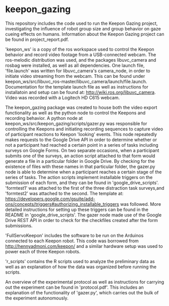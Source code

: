 # keepon_gazing

This repository includes the code used to run the Keepon Gazing project, investigating the influence of robot group size and group behavior on gaze cueing effects on humans. Information about the Keepon Gazing project can be found in project_report.pdf.

'keepon_ws' is a copy of the ros workspace used to control the Keepon behavior and record video footage from a USB-connected webcam. The ros-melodic distribution was used, and the packages libuvc_camera and rosbag were installed, as well as all dependencies. One launch file, 'file.launch' was written for libuvc_camera's camera_node, in order to initiate video streaming from the webcam. This can be found under keepon_ws/src/libuvc_ros-master/libuvc_camera/launch/file.launch. Documentation for the template launch file as well as instructions for installatoin and setup can be found at: http://wiki.ros.org/libuvc_camera. Video was recorded with a Logitech HD C615 webcam.

The keepon_gazing package was created to house both the video export functionality as well as the python node to control the Keepons and recording behavior. A python node at keepon_ws/src/keepon_gazing/scripts/gazer.py was responsible for controlling the Keepons and initiating recording sequences to capture video of participant reactions to Keepon 'looking' events. This node repeatedly makes requests to the Google Drive API in order to determine whether or not a participant had reached a certain point in a series of tasks including surveys on Google Forms. On two separate occasions, when a participant submits one of the surveys, an action script attached to that form would generate a file in a particular folder in Google Drive. By checking for the existence of files with these names in that particular folder, the gazer.py node is able to determine when a participant reaches a certain stage of the series of tasks. The action scripts implement installable triggers on the submission of each form, and they can be found in 'google_drive_scripts'. 'formtest1' was attached to the first of the three distraction task surveys,and 'formtest2' was attached to the second. The template at: https://developers.google.com/gsuite/add-ons/concepts/triggers#authorizing_installable_triggers was followed. More detailed instructions for setting up these triggers can be found in the README in 'google_drive_scripts'. The gazer node made use of the Google Drive REST API in order to check for the checkfiles created after the form submissions.

'FullServoKeepon' includes the software to be run on the Arduinos connected to each Keepon robot. This code was borrowed from http://hennyadmoni.com/keepon/ and a similar hardware setup was used to power each of three Keepon robots.

'r_scripts' contains the R scripts used to analyze the preliminary data as well as an explanation of how the data was organized before running the scripts.

An overview of the experimental protocol as well as instructions for carrying out the experiment can be found in 'protocol.pdf'. This includes an explanation of the functionality of 'gazer.py', which carries out the bulk of the experiment autonomously.
